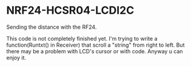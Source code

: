 # NRF24-HCSR04-LCDI2C
Sending the distance with the RF24.

This code is not completely finished yet.
I'm trying to write a function(Runtxt() in Receiver) that scroll a "string" from right to left.
But there may be a problem with LCD's cursor or with code.
Anyway u can enjoy it.
